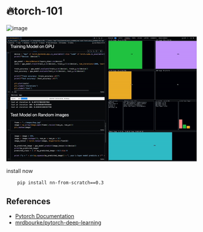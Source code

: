 # 🔥torch-101
<img width="865" alt="image" src="https://github.com/user-attachments/assets/ad90c7ea-8d41-47fa-b9f6-1126cfedc30f">

![nn_from_scratch](./images/catvdog_train.gif)

install now
```bash
    pip install nn-from-scratch==0.3
``` 
## References

- [Pytorch Documentation](https://pytorch.org/resources/)
- [mrdbourke/pytorch-deep-learning](https://github.com/mrdbourke/pytorch-deep-learning)
